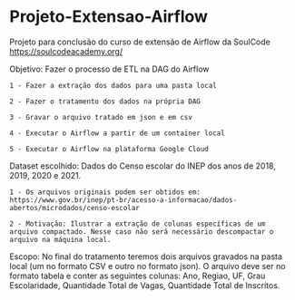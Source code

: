 # Projeto-Extensao-Airflow

Projeto para conclusão do curso de extensão de Airflow da SoulCode https://soulcodeacademy.org/

Objetivo: Fazer o processo de ETL na DAG do Airflow

    1 - Fazer a extração dos dados para uma pasta local
  
    2 - Fazer o tratamento dos dados na própria DAG
  
    3 - Gravar o arquivo tratado em json e em csv
  
    4 - Executar o Airflow a partir de um container local
  
    5 - Executar o Airflow na plataforma Google Cloud 

Dataset escolhido: Dados do Censo escolar do INEP dos anos de 2018, 2019, 2020 e 2021.

    1 - Os arquivos originais podem ser obtidos em: https://www.gov.br/inep/pt-br/acesso-a-informacao/dados-abertos/microdados/censo-escolar
  
    2 - Motivação: Ilustrar a extração de colunas específicas de um arquivo compactado. Nesse caso não será necessário descompactar o arquivo na máquina local. 
  
  
Escopo: No final do tratamento teremos dois arquivos gravados na pasta local (um no formato CSV e outro no formato json). O arquivo deve ser no formato tabela e conter as seguintes colunas: Ano, Regiao, UF, Grau Escolaridade, Quantidade Total de Vagas, Quantidade Total de Inscritos.
